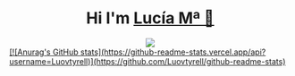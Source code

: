 <div align="center">
<h1>Hi I'm <a href="https://es.linkedin.com/in/luovtyrell">Lucía Mª 🌙</h1>
</div>
<div id="header" align="center">
  <img src="https://media1.tenor.com/m/nkYsPDoADwgAAAAC/computer-pixel-art.gif"/>
</div>
[![Anurag's GitHub stats](https://github-readme-stats.vercel.app/api?username=Luovtyrell)](https://github.com/Luovtyrell/github-readme-stats)
